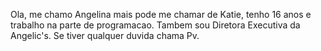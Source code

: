 Ola, me chamo Angelina mais pode me chamar de Katie, tenho 16 anos e trabalho na parte de programacao.
Tambem sou Diretora Executiva da Angelic's.
Se tiver qualquer duvida chama Pv.
